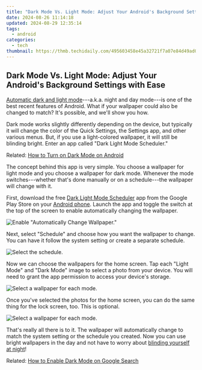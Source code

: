 ```yaml
---
title: "Dark Mode Vs. Light Mode: Adjust Your Android's Background Settings with Ease"
date: 2024-08-26 11:14:18
updated: 2024-08-29 12:35:14
tags:
  - android
categories:
  - tech
thumbnail: https://thmb.techidaily.com/495603458e45a32721f7a07e84d49ad0a4941ec402ad379c10e0f3eea750a806.jpg
---
```


## Dark Mode Vs. Light Mode: Adjust Your Android's Background Settings with Ease

[Automatic dark and light mode](https://android-unlock.techidaily.com/in-2024-how-to-change-vivo-lock-screen-clock-in-seconds-by-drfone-android/)\---a.k.a. night and day mode---is one of the best recent features of Android. What if your wallpaper could also be changed to match? It's possible, and we'll show you how.

 Dark mode works slightly differently depending on the device, but typically it will change the color of the Quick Settings, the Settings app, and other various menus. But, if you use a light-colored wallpaper, it will still be blinding bright. Enter an app called "Dark Light Mode Scheduler."

Related: [How to Turn on Dark Mode on Android](https://android-unlock.techidaily.com/in-2024-how-to-change-vivo-lock-screen-clock-in-seconds-by-drfone-android/) 

 The concept behind this app is very simple. You choose a wallpaper for light mode and you choose a wallpaper for dark mode. Whenever the mode switches---whether that's done manually or on a schedule---the wallpaper will change with it.

 First, download the free [Dark Light Mode Scheduler](https://www.anrdoezrs.net/links/3607085/type/dlg/sid/UUhtgUeUpU208336/https://play.google.com/store/apps/details?id=com.dci.dev.darkmodewallpaper&hl=en%5FUS&gl=US) app from the Google Play Store on your [Android phone](https://twitter-videos.techidaily.com/hot-takes-highlight-twitters-trending-topics-for-2024/). Launch the app and toggle the switch at the top of the screen to enable automatically changing the wallpaper.

![Enable "Automatically Change Wallpaper."](https://static1.howtogeekimages.com/wordpress/wp-content/uploads/2021/10/2021-10-12_17-17-56.png) 

 Next, select "Schedule" and choose how you want the wallpaper to change. You can have it follow the system setting or create a separate schedule.

![Select the schedule.](https://static1.howtogeekimages.com/wordpress/wp-content/uploads/2021/10/2021-10-12_17-18-54.png) 

 Now we can choose the wallpapers for the home screen. Tap each "Light Mode" and "Dark Mode" image to select a photo from your device. You will need to grant the app permission to access your device's storage.

![Select a wallpaper for each mode.](https://static1.howtogeekimages.com/wordpress/wp-content/uploads/2021/10/2021-10-12_17-19-50.png) 

 Once you've selected the photos for the home screen, you can do the same thing for the lock screen, too. This is optional.

![Select a wallpaper for each mode.](https://static1.howtogeekimages.com/wordpress/wp-content/uploads/2021/10/2021-10-12_17-21-37.png) 

 That's really all there is to it. The wallpaper will automatically change to match the system setting or the schedule you created. Now you can use bright wallpapers in the day and not have to worry about [blinding yourself at night](https://facebook-video-recording.techidaily.com/updated-maximize-video-impact-with-full-screen-settings-for-2024/)!

Related: [How to Enable Dark Mode on Google Search](https://facebook-video-recording.techidaily.com/updated-maximize-video-impact-with-full-screen-settings-for-2024/)

<ins class="adsbygoogle"
     style="display:block"
     data-ad-format="autorelaxed"
     data-ad-client="ca-pub-7571918770474297"
     data-ad-slot="1223367746"></ins>



<ins class="adsbygoogle"
     style="display:block"
     data-ad-client="ca-pub-7571918770474297"
     data-ad-slot="8358498916"
     data-ad-format="auto"
     data-full-width-responsive="true"></ins>
